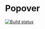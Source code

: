 # Popover 
[![Build status](https://ci.appveyor.com/api/projects/status/7tgs5gxhf0ex0ag1?svg=true)](https://ci.appveyor.com/project/DubrovinMikhail/popover)
